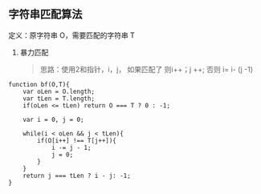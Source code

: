 ## 字符串匹配算法

定义：原字符串 O，需要匹配的字符串 T

1. 暴力匹配
   > 思路：使用2和指针，i，j， 如果匹配了 则i++；j ++; 否则 i= i- (j -1)

```JS
function bf(O,T){
    var oLen = O.length;
    var tLen = T.length;
    if(oLen <= tLen) return O === T ? 0 : -1;

    var i = 0, j = 0;

    while(i < oLen && j < tLen){
        if(O[i++] !== T[j++]){
            i -= j - 1;
            j = 0;
        }
    }
    return j === tLen ? i - j: -1;
}
```
